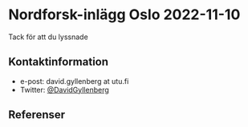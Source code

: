 # Nordforsk-inlägg Oslo 2022-11-10

Tack för att du lyssnade

## Kontaktinformation

- e-post: david.gyllenberg at utu.fi
- Twitter: [@DavidGyllenberg](https://twitter.com/DavidGyllenberg)

## Referenser
